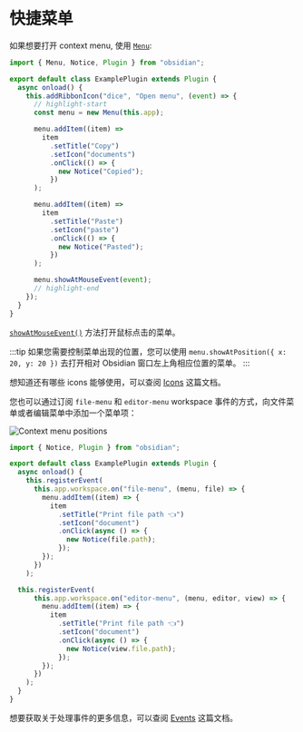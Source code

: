 <!--
 * @Author: luhaifeng666 youzui@hotmail.com
 * @Date: 2022-08-09 17:26:34
 * @LastEditors: luhaifeng666
 * @LastEditTime: 2022-08-13 22:01:55
 * @Description: 
-->
# 快捷菜单

如果想要打开 context menu, 使用 [`Menu`](../reference/typescript/classes/Menu.md):

```ts
import { Menu, Notice, Plugin } from "obsidian";

export default class ExamplePlugin extends Plugin {
  async onload() {
    this.addRibbonIcon("dice", "Open menu", (event) => {
      // highlight-start
      const menu = new Menu(this.app);

      menu.addItem((item) =>
        item
          .setTitle("Copy")
          .setIcon("documents")
          .onClick(() => {
            new Notice("Copied");
          })
      );

      menu.addItem((item) =>
        item
          .setTitle("Paste")
          .setIcon("paste")
          .onClick(() => {
            new Notice("Pasted");
          })
      );

      menu.showAtMouseEvent(event);
      // highlight-end
    });
  }
}
```

[`showAtMouseEvent()`](../reference/typescript/classes/Menu.md#showatmouseevent) 方法打开鼠标点击的菜单。

:::tip
如果您需要控制菜单出现的位置，您可以使用 `menu.showAtPosition({ x: 20, y: 20 })` 去打开相对 Obsidian 窗口左上角相应位置的菜单。
:::

想知道还有哪些 icons 能够使用，可以查阅 [Icons](icons.md) 这篇文档。

您也可以通过订阅 `file-menu` 和 `editor-menu` workspace 事件的方式，向文件菜单或者编辑菜单中添加一个菜单项：

![Context menu positions](/images/img/context-menu-positions.png)

```ts
import { Notice, Plugin } from "obsidian";

export default class ExamplePlugin extends Plugin {
  async onload() {
    this.registerEvent(
      this.app.workspace.on("file-menu", (menu, file) => {
        menu.addItem((item) => {
          item
            .setTitle("Print file path 👈")
            .setIcon("document")
            .onClick(async () => {
              new Notice(file.path);
            });
        });
      })
    );

  this.registerEvent(
      this.app.workspace.on("editor-menu", (menu, editor, view) => {
        menu.addItem((item) => {
          item
            .setTitle("Print file path 👈")
            .setIcon("document")
            .onClick(async () => {
              new Notice(view.file.path);
            });
        });
      })
    );
  }
}
```

想要获取关于处理事件的更多信息，可以查阅 [Events](../events.md) 这篇文档。
